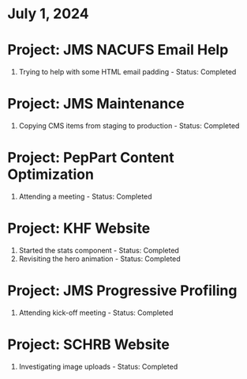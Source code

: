 # July 1, 2024

# Project: JMS NACUFS Email Help
1. Trying to help with some HTML email padding - Status: Completed

# Project: JMS Maintenance
1. Copying CMS items from staging to production - Status: Completed

# Project: PepPart Content Optimization
1. Attending a meeting - Status: Completed

# Project: KHF Website
1. Started the stats component - Status: Completed
2. Revisiting the hero animation - Status: Completed

# Project: JMS Progressive Profiling
1. Attending kick-off meeting - Status: Completed

# Project: SCHRB Website
1. Investigating image uploads - Status: Completed
